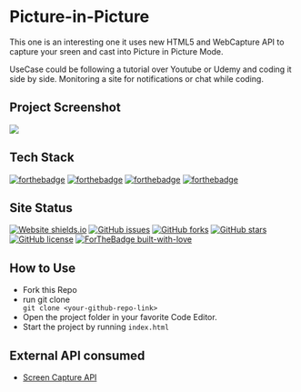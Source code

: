 # Picture-in-Picture

This one is an interesting one it uses new HTML5 and WebCapture API to capture your sreen and cast into Picture in Picture Mode.

UseCase could be following a tutorial over Youtube or Udemy and coding it side by side.
Monitoring a site for notifications or chat while coding.

## Project Screenshot

<img src="https://i.imgur.com/dxH0B1W.png"></img>

## Tech Stack

[![forthebadge](https://img.shields.io/badge/javascript%20-%23323330.svg?&style=for-the-badge&logo=javascript&logoColor=%23F7DF1E)](https://developer.mozilla.org/en-US/docs/Web/JavaScript)
[![forthebadge](https://img.shields.io/badge/html5%20-%23E34F26.svg?&style=for-the-badge&logo=html5&logoColor=white)](https://developer.mozilla.org/en-US/docs/Web/Guide/HTML/HTML5)
[![forthebadge](https://img.shields.io/badge/SASS%20-hotpink.svg?&style=for-the-badge&logo=SASS&logoColor=white)](https://sass-lang.com/documentation)
[![forthebadge](https://img.shields.io/badge/git%20-%23F05033.svg?&style=for-the-badge&logo=git&logoColor=white)](https://git-scm.com/doc)

## Site Status

[![Website shields.io](https://img.shields.io/website-up-down-green-red/http/shields.io.svg)](https://sahiljamwal.github.io/Picture-in-Picture/)
[![GitHub issues](https://img.shields.io/github/issues/sahiljamwal/Picture-in-Picture)](https://github.com/sahiljamwal/Picture-in-Picture/issues)
[![GitHub forks](https://img.shields.io/github/forks/sahiljamwal/Picture-in-Picture)](https://github.com/sahiljamwal/Picture-in-Picture/network)
[![GitHub stars](https://img.shields.io/github/stars/sahiljamwal/Picture-in-Picture)](https://github.com/sahiljamwal/Picture-in-Picture/stargazers)
[![GitHub license](https://img.shields.io/github/license/sahiljamwal/Picture-in-Picture)](https://github.com/sahiljamwal/Picture-in-Picture)
[![ForTheBadge built-with-love](http://ForTheBadge.com/images/badges/built-with-love.svg)](https://github.com/sahiljamwal)

## How to Use

<ul>
<li>Fork this Repo </li>
<li>run git clone <YOUR-REPO-LINK></li>
<code>git clone &ltyour-github-repo-link&gt</code>
<li>Open the project folder in your favorite Code Editor.</li>
<li>Start the project by running <code>index.html</code></li>
</ul>

## External API consumed

<ul>
<li><a href="https://developer.mozilla.org/en-US/docs/Web/API/Screen_Capture_API" target="_blank">Screen Capture API</li>
</ul>
